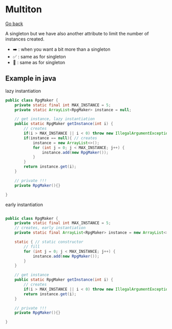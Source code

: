 # Multiton

[Go back](..)

A singleton but we have also another attribute to limit
the number of instances created.

* ➡️ : when you want a bit more than a singleton
* ✅ : same as for singleton
* 🚫 : same as for singleton

## Example in java

lazy instantiation

```java
public class RpgMaker {
    private static final int MAX_INSTANCE = 5;
    private static ArrayList<RpgMaker> instance = null;

    // get instance, lazy instantiation
    public static RpgMaker getInstance(int i) {
        // creates
        if(i > MAX_INSTANCE || i < 0) throw new IllegalArgumentException("not a valid key");
        if(instance == null){ // creates
            instance = new ArrayList<>();
            for (int j = 0; j < MAX_INSTANCE; j++) {
                instance.add(new RpgMaker());
            }
        }
        return instance.get(i);
    }

    // private !!!
    private RpgMaker(){}

}

```

early instantiation

```java

public class RpgMaker {
    private static final int MAX_INSTANCE = 5;
    // creates, early instantiation
    private static final ArrayList<RpgMaker> instance = new ArrayList<>();

    static { // static constructor
        // fill
        for (int j = 0; j < MAX_INSTANCE; j++) {
            instance.add(new RpgMaker());
        }
    }

    // get instance
    public static RpgMaker getInstance(int i) {
        // creates
        if(i > MAX_INSTANCE || i < 0) throw new IllegalArgumentException("not a valid key");
        return instance.get(i);
    }

    // private !!!
    private RpgMaker(){}

}
```